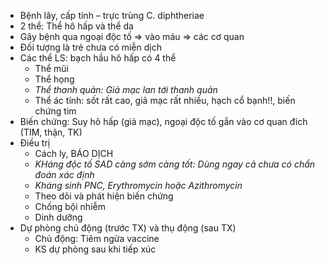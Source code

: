 - Bệnh lây, cấp tính – trực trùng C. diphtheriae  
- 2 thể: Thể hô hấp và thể da  
- Gây bệnh qua ngoại độc tố => vào máu => các cơ quan  
- Đối tượng là trẻ chưa có miễn dịch  
- Các thể LS: bạch hầu hô hấp có 4 thể  
	- Thể mũi  
	- Thể họng  
	- _Thể thanh quản: Giả mạc lan tới thanh quản_  
	- Thể ác tính: sốt rất cao, giả mạc rất nhiều, hạch cổ bạnh!!, biến chứng tim  
- Biến chứng: Suy hô hấp (giả mạc), ngoại độc tố gắn vào cơ quan đích (TIM, thận, TK)  
- Điều trị  
	- Cách ly, BÁO DỊCH  
	- _KHáng độc tố SAD càng sớm càng tốt: Dùng ngay cả chưa có chẩn đoán xác định_  
	- _Kháng sinh PNC, Erythromycin hoặc Azithromycin_  
	- Theo dõi và phát hiện biến chứng  
	- Chống bội nhiễm  
	- Dinh dưỡng  
- Dự phòng chủ động (trước TX) và thụ động (sau TX)  
	- Chủ động: Tiêm ngừa vaccine  
	- KS dự phòng sau khi tiếp xúc